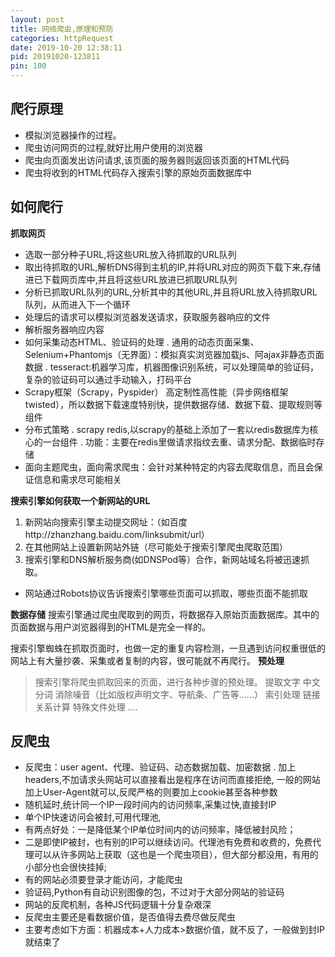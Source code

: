 ```yaml
---
layout: post
title: 网络爬虫,原理和预防
categories: httpRequest
date: 2019-10-20 12:38:11
pid: 20191020-123811
pin: 100
---
```

## 爬行原理
- 模拟浏览器操作的过程。
- 爬虫访问网页的过程,就好比用户使用的浏览器
- 爬虫向页面发出访问请求,该页面的服务器则返回该页面的HTML代码
- 爬虫将收到的HTML代码存入搜索引擎的原始页面数据库中

## 如何爬行
**抓取网页**
- 选取一部分种子URL,将这些URL放入待抓取的URL队列
- 取出待抓取的URL,解析DNS得到主机的IP,并将URL对应的网页下载下来,存储进已下载网页库中,并且将这些URL放进已抓取URL队列
- 分析已抓取URL队列的URL,分析其中的其他URL,并且将URL放入待抓取URL队列，从而进入下一个循环
- 处理后的请求可以模拟浏览器发送请求，获取服务器响应的文件
- 解析服务器响应内容
- 如何采集动态HTML、验证码的处理
 . 通用的动态页面采集、Selenium+Phantomjs（无界面）：模拟真实浏览器加载js、阿ajax非静态页面数据
 . tesseract:机器学习库，机器图像识别系统，可以处理简单的验证码，复杂的验证码可以通过手动输入，打码平台
- Scrapy框架（Scrapy，Pyspider）
  高定制性高性能（异步网络框架twisted），所以数据下载速度特别快，提供数据存储、数据下载、提取规则等组件
- 分布式策略
 . scrapy redis,以scrapy的基础上添加了一套以redis数据库为核心的一台组件
 . 功能：主要在redis里做请求指纹去重、请求分配、数据临时存储
 - 面向主题爬虫，面向需求爬虫：会针对某种特定的内容去爬取信息，而且会保证信息和需求尽可能相关

**搜索引擎如何获取一个新网站的URL**
1. 新网站向搜索引擎主动提交网址：（如百度http://zhanzhang.baidu.com/linksubmit/url）
2. 在其他网站上设置新网站外链（尽可能处于搜索引擎爬虫爬取范围）
3. 搜索引擎和DNS解析服务商(如DNSPod等）合作，新网站域名将被迅速抓取。
- 网站通过Robots协议告诉搜索引擎哪些页面可以抓取，哪些页面不能抓取

**数据存储**
搜索引擎通过爬虫爬取到的网页，将数据存入原始页面数据库。其中的页面数据与用户浏览器得到的HTML是完全一样的。

搜索引擎蜘蛛在抓取页面时，也做一定的重复内容检测，一旦遇到访问权重很低的网站上有大量抄袭、采集或者复制的内容，很可能就不再爬行。
**预处理**
> 搜索引擎将爬虫抓取回来的页面，进行各种步骤的预处理。
提取文字
中文分词
消除噪音（比如版权声明文字、导航条、广告等……）
索引处理
链接关系计算
特殊文件处理
....

## 反爬虫
- 反爬虫：user agent、代理、验证码、动态数据加载、加密数据
 . 加上headers,不加请求头网站可以直接看出是程序在访问而直接拒绝,
  一般的网站加上User-Agent就可以,反爬严格的则要加上cookie甚至各种参数
- 随机延时,统计同一个IP一段时间内的访问频率,采集过快,直接封IP
- 单个IP快速访问会被封,可用代理池,
 - 有两点好处：一是降低某个IP单位时间内的访问频率，降低被封风险；
 - 二是即使IP被封，也有别的IP可以继续访问。代理池有免费和收费的，免费代理可以从许多网站上获取（这也是一个爬虫项目），但大部分都没用，有用的小部分也会很快挂掉;
- 有的网站必须要登录才能访问，才能爬虫
- 验证码,Python有自动识别图像的包，不过对于大部分网站的验证码
- 网站的反爬机制，各种JS代码逻辑十分复杂艰深
- 反爬虫主要还是看数据价值，是否值得去费尽做反爬虫
- 主要考虑如下方面：机器成本+人力成本>数据价值，就不反了，一般做到封IP就结束了








 